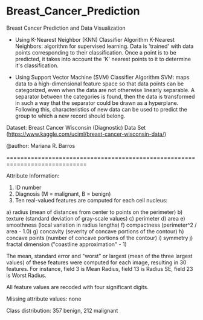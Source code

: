 # Breast_Cancer_Prediction

Breast Cancer Prediction and Data Visualization 

- Using K-Nearest Neighbor (KNN) Classifier Algorithm
K-Nearest Neighbors: algorithm for supervised learning. Data is 'trained' with data points corresponding to their classification. Once a point is to be predicted, it takes into account the 'K' nearest points to it to determine it's classification.

- Using Support Vector Machine (SVM) Classifier Algorithm
SVM: maps data to a high-dimensional feature space so that data points can be categorized, even when the data are not otherwise linearly separable. A separator between the categories is found, then the data is transformed in such a way that the separator could be drawn as a hyperplane. Following this, characteristics of new data can be used to predict the group to which a new record should belong.



Dataset: Breast Cancer Wisconsin (Diagnostic) Data Set (https://www.kaggle.com/uciml/breast-cancer-wisconsin-data/)

@author: Mariana R. Barros

=============================================================================

Attribute Information:
1. ID number
2. Diagnosis (M = malignant, B = benign) 
3. Ten real-valued features are computed for each cell nucleus:

a) radius (mean of distances from center to points on the perimeter)
b) texture (standard deviation of gray-scale values)
c) perimeter
d) area
e) smoothness (local variation in radius lengths)
f) compactness (perimeter^2 / area - 1.0)
g) concavity (severity of concave portions of the contour)
h) concave points (number of concave portions of the contour)
i) symmetry
j) fractal dimension ("coastline approximation" - 1)

The mean, standard error and "worst" or largest (mean of the three largest values) of these features were computed for each image, resulting in 30 features. For instance, field 3 is Mean Radius, field 13 is Radius SE, field 23 is Worst Radius.

All feature values are recoded with four significant digits.

Missing attribute values: none

Class distribution: 357 benign, 212 malignant
